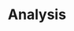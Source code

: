 ---
title: Analysis
longTitle: 'Analysis'
tags:
- gccommon
french:
- "[[Analyse]]"
narrowerTerm:
- "[[Economic analysis]]"
- "[[Financial analysis]]"
- "[[Sector analysis]]"
- "[[Statistical analysis]]"
relatedTerm:
- "[[Case studies]]"
- "[[Diagnosis]]"
- "[[Feasibility studies]]"
---